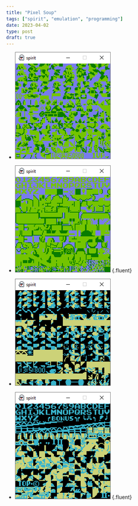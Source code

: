 ```yaml
---
title: "Pixel Soup"
tags: ["spirit", "emulation", "programming"]
date: 2023-04-02
type: post
draft: true
---
```

- ![](img/pattern_mario_0.png "Mario pattern table 0")
- ![](img/pattern_mario_1.png "Mario pattern table 1")
{.fluent}

- ![](img/pattern_dk_0.png "Donkey Kong pattern table 0")
- ![](img/pattern_dk_1.png "Donkey Kong pattern table 1")
{.fluent}
